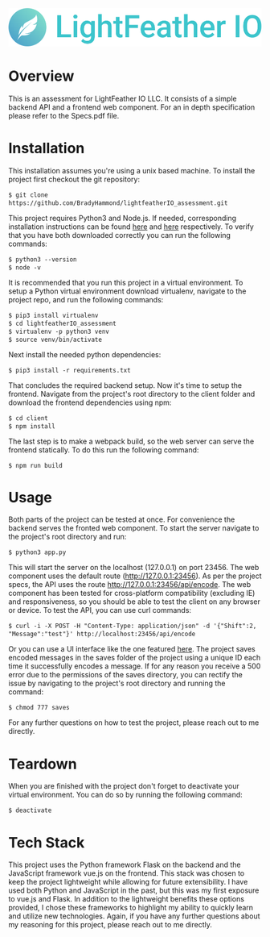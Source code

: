 ![LightFeather IO alternate logo](https://github.com/BradyHammond/lightfeatherIO_assessment/blob/master/client/static/images/lightfeather_logo_banner.png)

Overview
========
This is an assessment for LightFeather IO LLC. It consists of a simple backend API and a frontend web component. For an 
in depth specification please refer to the Specs.pdf file.

Installation
============
This installation assumes you're using a unix based machine. To install the project first checkout the git repository:
```
$ git clone https://github.com/BradyHammond/lightfeatherIO_assessment.git
```
This project requires Python3 and Node.js. If needed, corresponding installation instructions can be found 
[here](https://www.python.org/downloads/) and [here](https://nodejs.org/en/download/) respectively. To verify that you 
have both downloaded correctly you can run the following commands:
```
$ python3 --version
$ node -v
```
It is recommended that you run this project in a virtual environment. To setup a Python virtual environment download 
virtualenv, navigate to the project repo, and run the following commands:
```
$ pip3 install virtualenv
$ cd lightfeatherIO_assessment
$ virtualenv -p python3 venv
$ source venv/bin/activate
```
Next install the needed python dependencies:
```
$ pip3 install -r requirements.txt
```
That concludes the required backend setup. Now it's time to setup the frontend. Navigate from the project's root
directory to the client folder and download the frontend dependencies using npm:
```
$ cd client
$ npm install
```
The last step is to make a webpack build, so the web server can serve the frontend statically. To do this run the 
following command:
```
$ npm run build
```

Usage
=====
Both parts of the project can be tested at once. For convenience the backend serves the fronted web component. To start
the server navigate to the project's root directory and run:
```
$ python3 app.py
```
This will start the server on the localhost (127.0.0.1) on port 23456. The web component uses the default route 
(http://127.0.0.1:23456). As per the project specs, the API uses the route http://127.0.0.1:23456/api/encode. The web
component has been tested for cross-platform compatibility (excluding IE) and responsiveness, so you should be able to 
test the client on any browser or device. To test the API, you can use curl commands:
```
$ curl -i -X POST -H "Content-Type: application/json" -d '{"Shift":2, "Message":"test"}' http://localhost:23456/api/encode
```
Or you can use a UI interface like the one featured [here](https://insomnia.rest/). The project saves encoded messages 
in the saves folder of the project using a unique ID each time it successfully encodes a message. If for any reason you
receive a 500 error due to the permissions of the saves directory, you can rectify the issue by navigating to the
project's root directory and running the command:
```
$ chmod 777 saves
```
For any further questions on how to test the project, please reach out to me directly.

Teardown
========
When you are finished with the project don't forget to deactivate your virtual environment. You can do so by running 
the following command:
```
$ deactivate
```

Tech Stack
==========
This project uses the Python framework Flask on the backend and the JavaScript framework vue.js on the frontend. This
stack was chosen to keep the project lightweight while allowing for future extensibility. I have used both Python
and JavaScript in the past, but this was my first exposure to vue.js and Flask. In addition to the lightweight benefits
these options provided, I chose these frameworks to highlight my ability to quickly learn and utilize new technologies.
Again, if you have any further questions about my reasoning for this project, please reach out to me directly.
